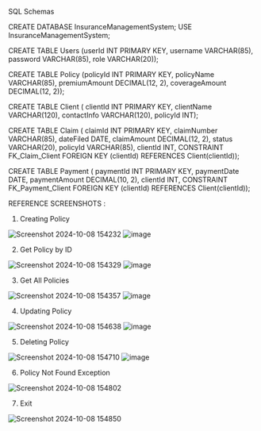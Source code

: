 SQL Schemas

CREATE DATABASE InsuranceManagementSystem; USE InsuranceManagementSystem;

CREATE TABLE Users (userId INT PRIMARY KEY, username VARCHAR(85), password VARCHAR(85), role VARCHAR(20));

CREATE TABLE Policy (policyId INT PRIMARY KEY, policyName VARCHAR(85), premiumAmount DECIMAL(12, 2), coverageAmount DECIMAL(12, 2));

CREATE TABLE Client (
    clientId INT PRIMARY KEY, clientName VARCHAR(120), contactInfo VARCHAR(120), policyId INT);

CREATE TABLE Claim (
    claimId INT PRIMARY KEY, claimNumber VARCHAR(85), dateFiled DATE, claimAmount DECIMAL(12, 2), status VARCHAR(20), policyId VARCHAR(85), clientId INT, CONSTRAINT FK_Claim_Client FOREIGN KEY (clientId) REFERENCES Client(clientId));

CREATE TABLE Payment (
    paymentId INT PRIMARY KEY, paymentDate DATE, paymentAmount DECIMAL(10, 2), clientId INT, CONSTRAINT FK_Payment_Client FOREIGN KEY (clientId) REFERENCES Client(clientId));

  REFERENCE SCREENSHOTS :

1. Creating Policy

![Screenshot 2024-10-08 154232](https://github.com/user-attachments/assets/af9f40de-8a71-42fc-bd2f-b61a3f45c4f3)
![image](https://github.com/user-attachments/assets/cf69c096-5d80-40d6-a374-b344fb2c9166)

2. Get Policy by ID

![Screenshot 2024-10-08 154329](https://github.com/user-attachments/assets/0c74196e-d519-49b5-bbc0-54ff78c7adb9)
![image](https://github.com/user-attachments/assets/6ad0d2b9-875d-4bd9-b2e1-6c8b435ee4b5)

3. Get All Policies

![Screenshot 2024-10-08 154357](https://github.com/user-attachments/assets/dedcf303-cfa6-4295-8349-01a7135d1bf5)
![image](https://github.com/user-attachments/assets/67bcc0cb-a916-4764-b958-4da42737348c)

4. Updating Policy
   
![Screenshot 2024-10-08 154638](https://github.com/user-attachments/assets/d1f1c968-769a-47d3-ba57-c391ddce4c6d)
![image](https://github.com/user-attachments/assets/df71fb4a-94ea-406a-9707-8bd589a8c579)

5. Deleting Policy

![Screenshot 2024-10-08 154710](https://github.com/user-attachments/assets/b65769b0-1a51-4fb8-974f-105c8cff8031)
![image](https://github.com/user-attachments/assets/4075b992-1e32-42fe-8a5e-4f5e49e31095)

6. Policy Not Found Exception

![Screenshot 2024-10-08 154802](https://github.com/user-attachments/assets/c4ffdae9-2b8b-45d3-b698-0bb429b86f70)

7. Exit
    
![Screenshot 2024-10-08 154850](https://github.com/user-attachments/assets/66f6df61-4ee9-442e-a6dc-81ae6aae0ec5)












